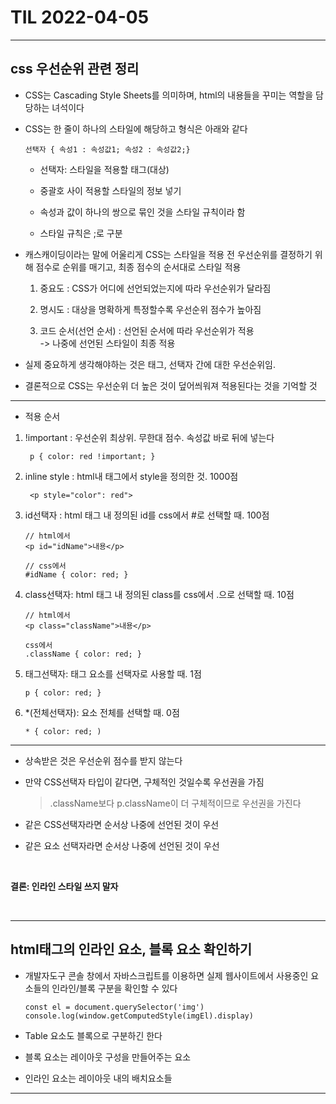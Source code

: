 # TIL 2022-04-05
---

## css 우선순위 관련 정리

- CSS는 Cascading Style Sheets를 의미하며, html의 내용들을 꾸미는 역할을 담당하는 녀석이다

- CSS는 한 줄이 하나의 스타일에 해당하고 형식은 아래와 같다

      선택자 { 속성1 : 속성값1; 속성2 : 속성값2;}

  * 선택자: 스타일을 적용할 태그(대상)

  * 중괄호 사이 적용할 스타일의 정보 넣기

  * 속성과 값이 하나의 쌍으로 묶인 것을 스타일 규칙이라 함

  * 스타일 규칙은 ;로 구분


- 캐스캐이딩이라는 말에 어울리게 CSS는 스타일을 적용 전 우선순위를 결정하기 위해 점수로 순위를 매기고, 최종 점수의 순서대로 스타일 적용

  1. 중요도 : CSS가 어디에 선언되었는지에 따라 우선순위가 달라짐

  2. 명시도 : 대상을 명확하게 특정할수록 우선순위 점수가 높아짐

  3. 코드 순서(선언 순서) : 선언된 순서에 따라 우선순위가 적용
<br> -> 나중에 선언된 스타일이 최종 적용

- 실제 중요하게 생각해야하는 것은 태그, 선택자 간에 대한 우선순위임.

- 결론적으로 CSS는 우선순위 더 높은 것이 덮어씌워져 적용된다는 것을 기억할 것
---
- 적용 순서
1. !important : 우선순위 최상위. 무한대 점수. 속성값 바로 뒤에 넣는다

        p { color: red !important; }

2. inline style : html내 태그에서 style을 정의한 것. 1000점

        <p style="color": red">


3. id선택자 : html 태그 내 정의된 id를 css에서 #로 선택할 때. 100점

    ```
    // html에서 
    <p id="idName">내용</p>
    
    // css에서
    #idName { color: red; }
    ```

4. class선택자: html 태그 내 정의된 class를 css에서 .으로 선택할 때. 10점

    ```
    // html에서 
    <p class="className">내용</p>
    
    css에서 
    .className { color: red; }
    ```

5. 태그선택자: 태그 요소를 선택자로 사용할 때. 1점

       p { color: red; }


6. *(전체선택자): 요소 전체를 선택할 때. 0점

       * { color: red; )

--- 
- 상속받은 것은 우선순위 점수를 받지 않는다

- 만약 CSS선택자 타입이 같다면, 구체적인 것일수록 우선권을 가짐

  > .className보다 p.className이 더 구체적이므로 우선권을 가진다

- 같은 CSS선택자라면 순서상 나중에 선언된 것이 우선

- 같은 요소 선택자라면 순서상 나중에 선언된 것이 우선

<br>

__결론: 인라인 스타일 쓰지 말자__

<br>

---

## html태그의 인라인 요소, 블록 요소 확인하기

- 개발자도구 콘솔 창에서 자바스크립트를 이용하면 실제 웹사이트에서 사용중인 요소들의 인라인/블록 구분을 확인할 수 있다

      const el = document.querySelector('img')
      console.log(window.getComputedStyle(imgEl).display)

- Table 요소도 블록으로 구분하긴 한다
- 블록 요소는 레이아웃 구성을 만들어주는 요소
- 인라인 요소는 레이아웃 내의 배치요소들

---

